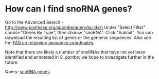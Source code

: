 # How can I find snoRNA genes?
<!-- pombase_categories: Querying/Searching,Sequence Retrieval -->

Go to the Advanced Search - http://www.pombase.org/spombe/query/builder\
Under "Select Filter" choose "Genes By Type", then choose "snoRNA".
Click "Submit". You can download the resulting list of genes or the
genomic sequences. Also see the [FAQ on retrieving sequence
coordinates](/faqs/how-can-i-retrieve-sequence-coordinates-all-features-particular-type).

Note that there are likely a number of snoRNAs that have not yet been
identified and annotated in *S. pombe*; we hope to investigate further
in the future.

Query: [snoRNA
genes](/spombe/query/builder?filter=37&value=%5B%7B%22param%22:%7B%22filter_1%22:%7B%22filter%22:%229%22,%22query%22:%22snoRNA%22%7D%7D,%22filter_count%22:%221%22%7D%5D)

